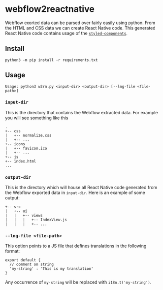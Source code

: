 # webflow2reactnative
Webflow exorted data can be parsed over fairly easily using python. From the HTML and CSS data we can create React Native code. This generated React Native code contains usage of the [`styled-components`](https://www.styled-components.com).

## Install
```console
python3 -m pip install -r requirements.txt
```

## Usage
```console
Usage: python3 w2rn.py <input-dir> <output-dir> [--lng-file <file-path>]
```

### `input-dir`

This is the directory that contains the Webflow extracted data. For example you will see something like this

```
.
+-- css
|   +-- normalize.css
|   +-- ...
+-- icons
|   +-- favicon.ico
|   +-- ...
+-- js
+-- index.html
...
```

### `output-dir`

This is the directory which will house all React Native code generated from the Webflow exported data in `input-dir`. Here is an example of some output:

```
+-- src
|   +-- ui
|   |   +-- views
|   |   |   +-- IndexView.js
|   |   |   +-- ...
```

### `--lng-file <file-path>`

This option points to a JS file that defines translations in the following format:

```
export default {
  // comment on string
  'my-string' : 'This is my translation'
}
```

Any occurrence of `my-string` will be replaced with `i18n.t('my-string')`.
